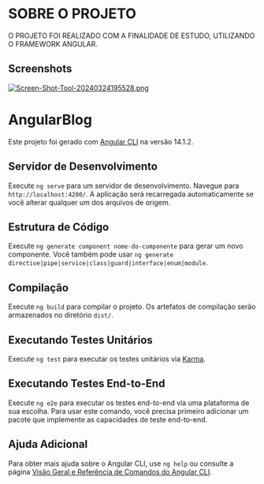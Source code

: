 
# SOBRE O PROJETO

O PROJETO FOI REALIZADO COM A FINALIDADE DE ESTUDO, UTILIZANDO O FRAMEWORK ANGULAR.



## Screenshots

[![Screen-Shot-Tool-20240324195528.png](https://i.postimg.cc/SsfDQV7w/Screen-Shot-Tool-20240324195528.png)](https://postimg.cc/ygWFvmGP)





# AngularBlog

Este projeto foi gerado com [Angular CLI](https://github.com/angular/angular-cli) na versão 14.1.2.

## Servidor de Desenvolvimento

Execute `ng serve` para um servidor de desenvolvimento. Navegue para `http://localhost:4200/`. A aplicação será recarregada automaticamente se você alterar qualquer um dos arquivos de origem.

## Estrutura de Código

Execute `ng generate component nome-do-componente` para gerar um novo componente. Você também pode usar `ng generate directive|pipe|service|class|guard|interface|enum|module`.

## Compilação

Execute `ng build` para compilar o projeto. Os artefatos de compilação serão armazenados no diretório `dist/`.

## Executando Testes Unitários

Execute `ng test` para executar os testes unitários via [Karma](https://karma-runner.github.io).

## Executando Testes End-to-End

Execute `ng e2e` para executar os testes end-to-end via uma plataforma de sua escolha. Para usar este comando, você precisa primeiro adicionar um pacote que implemente as capacidades de teste end-to-end.

## Ajuda Adicional

Para obter mais ajuda sobre o Angular CLI, use `ng help` ou consulte a página [Visão Geral e Referência de Comandos do Angular CLI](https://angular.io/cli).
